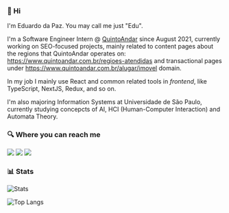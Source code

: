 ### 👋 Hi
I'm Eduardo da Paz. You may call me just "Edu".

I'm a Software Engineer Intern @ [QuintoAndar](https://www.quintoandar.com.br/) since August 2021, currently working on SEO-focused projects, mainly related to content pages about the regions that QuintoAndar operates on: https://www.quintoandar.com.br/regioes-atendidas and transactional pages under https://www.quintoandar.com.br/alugar/imovel domain.

In my job I mainly use React and common related tools in *frontend*, like TypeScript, NextJS, Redux, and so on.

I'm also majoring Information Systems at Universidade de São Paulo, currently studying concepcts of AI, HCI (Human-Computer Interaction) and Automata Theory.

### 🔍 Where you can reach me
<a href = "mailto:jooeduardo8@gmail.com"><img src="https://img.shields.io/badge/Gmail-2B203A?style=for-the-badge&logo=gmail&logoColor=E5289E" target="_blank"></a>
<a href="https://www.linkedin.com/in/eduardo-da-paz" target="_blank"><img src="https://img.shields.io/badge/LinkedIn-2B203A?style=for-the-badge&logo=linkedin&logoColor=E5289E" target="_blank"></a> 
<a href="https://t.me/EduardoPaz" target="_blank"><img src="https://img.shields.io/badge/Telegram-2B203A?style=for-the-badge&logo=telegram&logoColor=E5289E" target="_blank"></a> 


### 📊 Stats
![Stats](https://github-readme-stats.vercel.app/api?username=EduardoPazz&count_private=true&show_icons=true&theme=synthwave)

![Top Langs](https://github-readme-stats.vercel.app/api/top-langs/?username=EduardoPazz&count_private=true&layout=compact&theme=synthwave)
